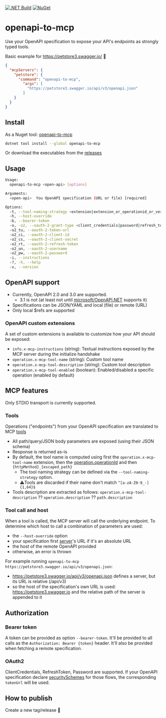 [![.NET Build](https://github.com/ouvreboite/openapi-to-mcp/actions/workflows/build_and_test.yml/badge.svg)](https://github.com/ouvreboite/openapi-to-mcp/actions/workflows/build_and_test.yml)
[![NuGet](https://img.shields.io/nuget/dt/openapi-to-mcp?logo=nuget&label=NuGet&)](https://www.nuget.org/packages/openapi-to-mcp)

# openapi-to-mcp

Use your OpenAPI specification to expose your API's endpoints as strongly typed tools.

Basic example for https://petstore3.swagger.io/ 🎉

```json
{
  "mcpServers": {
    "petstore": {
      "command": "openapi-to-mcp",
        "args": [
          "https://petstore3.swagger.io/api/v3/openapi.json"
        ]
    }
  }
}
```

## Install

As a Nuget tool: [openapi-to-mcp](https://www.nuget.org/packages/openapi-to-mcp)
```sh
dotnet tool install --global openapi-to-mcp
```
Or download the executables from the [releases](https://github.com/ouvreboite/openapi-to-mcp/releases)

## Usage


```bash
Usage:
  openapi-to-mcp <open-api> [options]

Arguments:
  <open-api>  You OpenAPI specification (URL or file) [required]

Options:
  -t, --tool-naming-strategy <extension|extension_or_operationid_or_verbandpath|operationid|verbandpath>  How the tool name should be computed [default: extension_or_operationid_or_verbandpath]
  -h, --host-override                                                                                     Host override
  -b, --bearer-token                                                                                      Bearer token
  -o, -o2, --oauth-2-grant-type <client_credentials|password|refresh_token>                               OAuth2 flow to be used
  -o2_tu, --oauth-2-token-url                                                                             OAuth2 token endpoint URL (override the one defined in your OpenAPI for your chosen OAuth2 flow)
  -o2_ci, --oauth-2-client-id                                                                             OAuth2 client id (for the client_credentials grant_type)
  -o2_cs, --oauth-2-client-secret                                                                         OAuth2 client secret (for the client_credentials grant_type)
  -o2_rt, --oauth-2-refresh-token                                                                         OAuth2 refresh token (for the refresh_token grant_type)
  -o2_un, --oauth-2-username                                                                              OAuth2 username (for the password grant_type)
  -o2_pw, --oauth-2-password                                                                              OAuth2 password (for the password grant_type)
  -i, --instructions                                                                                      MCP instruction to be advertised by the server
  -?, -h, --help                                                                                          Show help and usage information
  -v, --version                                                                                           Show version information
```

## OpenAPI support

- Currently, OpenAPI 2.0 and 3.0 are supported. 
  - 3.1 is not (at least not until [microsoft/OpenAPI.NET](https://github.com/microsoft/OpenAPI.NET) supports it)
- Specifications can be JSON/YAML and local (file) or remote (URL)
- Only local $refs are supported

### OpenAPI custom extensions

A set of custom extensions is available to customize how your API should be exposed:
- `info.x-mcp-instructions` (string): Textual instructions exposed by the MCP server during the initialize handshake
- `operation.x-mcp-tool-name` (string): Custom tool name
- `operation.x-mcp-tool-description` (string): Custom tool description
- `operation.x-mcp-tool-enabled` (boolean): Enabled/disabled a specific operation (enabled by default)

## MCP features

Only STDIO transport is currently supported.

### Tools
Operations ("endpoints") from your OpenAPI specification are translated to MCP [tools](https://modelcontextprotocol.io/docs/concepts/tools)
- All path/query/JSON body parameters are exposed (using their JSON schema)
- Response is returned as-is
- By default, the tool name is computed using first the `operation.x-mcp-tool-name` extension, then the [operation.operationId](https://swagger.io/docs/specification/v3_0/paths-and-operations/#operationid) and then `{httpMethod}_{escaped_path}`
  - The tool naming strategy can be defined via the `--tool-naming-strategy` option.
  - ⚠️Tools are discarded if their name don't match `^[a-zA-Z0-9_-]{1,64}$`
- Tools description are extracted as follows: `operation.x-mcp-tool-description` ?? `operation.description` ?? `path.description`

### Tool call and host

When a tool is called, the MCP server will call the underlying endpoint. To determine which host to call a combination of parameters are used:
- the `--host-override` option
- your specification first [server](https://swagger.io/docs/specification/v3_0/api-host-and-base-path/)'s URL if it's an absolute URL
- the host of the remote OpenAPI provided
- otherwise, an error is thrown

For example running `openapi-to-mcp https://petstore3.swagger.io/api/v3/openapi.json`:
- https://petstore3.swagger.io/api/v3/openapi.json defines a server, but its URL is relative (/api/v3)
- so the host of the specification's own URL is used: https://petstore3.swagger.io and the relative path of the server is appended to it

## Authorization

### Bearer token

A token can be provided as option `--bearer-token`. It'll be provided to all calls as the `Authorization: Bearer {token}` header.
It'll also be provided when fetching a remote specification.

### OAuth2

ClientCredentials, RefreshToken, Password are supported.
If your OpenAPI specification declare [securitySchemes](https://swagger.io/docs/specification/v3_0/authentication/oauth2/) for those flows, the corresponding `tokenUrl` will be used.

## How to publish

Create a new tag/release 🤷